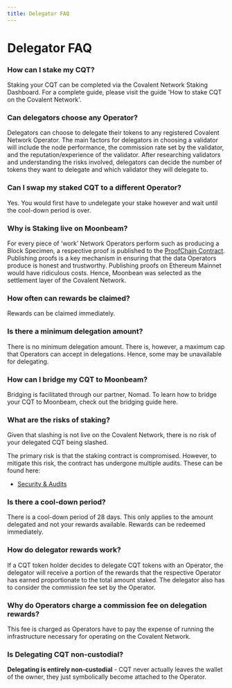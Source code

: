 ```yaml
---
title: Delegator FAQ
---
```


# Delegator FAQ

### How can I stake my CQT?

Staking your CQT can be completed via the Covalent Network Staking Dashboard. For a complete guide, please visit the guide 'How to stake CQT on the Covalent Network'.

### Can delegators choose any Operator?

Delegators can choose to delegate their tokens to any registered Covalent Network Operator. The main factors for delegators in choosing a validator will include the node performance, the commission rate set by the validator, and the reputation/experience of the validator. After researching validators and understanding the risks involved, delegators can decide the number of tokens they want to delegate and which validator they will delegate to.

### Can I swap my staked CQT to a different Operator?

Yes. You would first have to undelegate your stake however and wait until the cool-down period is over.

### Why is Staking live on Moonbeam?

For every piece of ‘work’ Network Operators perform such as producing a Block Specimen, a respective proof is published to the [ProofChain Contract](https://www.covalenthq.com/docs/network/network-resources/glossary/). Publishing proofs is a key mechanism in ensuring that the data Operators produce is honest and trustworthy. Publishing proofs on Ethereum Mainnet would have ridiculous costs. Hence, Moonbean was selected as the settlement layer of the Covalent Network.  

### How often can rewards be claimed?

Rewards can be claimed immediately.

### Is there a minimum delegation amount?

There is no minimum delegation amount. There is, however, a maximum cap that Operators can accept in delegations. Hence, some may be unavailable for delegating.

### How can I bridge my CQT to Moonbeam?

Bridging is facilitated through our partner, Nomad. To learn how to bridge your CQT to Moonbeam, check out the bridging guide here.   

### What are the risks of staking?

Given that slashing is not live on the Covalent Network, there is no risk of your delegated CQT being slashed.

The primary risk is that the staking contract is compromised. However, to mitigate this risk, the contract has undergone multiple audits. These can be found here:

- [Security & Audits]()

### Is there a cool-down period?

There is a cool-down period of 28 days. This only applies to the amount delegated and not your rewards available. Rewards can be redeemed immediately.

### How do delegator rewards work?

If a CQT token holder decides to delegate CQT tokens with an Operator, the delegator will receive a portion of the rewards that the respective Operator has earned proportionate to the total amount staked. The delegator also has to consider the commission fee set by the Operator.

### Why do Operators charge a commission fee on delegation rewards?

This fee is charged as Operators have to pay the expense of running the infrastructure necessary for operating on the Covalent Network.

### Is Delegating CQT non-custodial?

**Delegating is entirely non-custodial** - CQT never actually leaves the wallet of the owner, they just symbolically become attached to the Operator.
